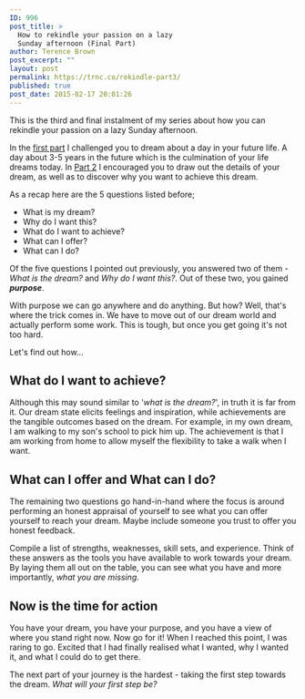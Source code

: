 ```yaml
---
ID: 996
post_title: >
  How to rekindle your passion on a lazy
  Sunday afternoon (Final Part)
author: Terence Brown
post_excerpt: ""
layout: post
permalink: https://trnc.co/rekindle-part3/
published: true
post_date: 2015-02-17 20:01:26
---
```

This is the third and final instalment of my series about how you can rekindle your passion on a lazy Sunday afternoon.

In the <a href="http://helpgrowchange.com/rekindle-part1/">first part</a> I challenged you to dream about a day in your future life. A day about 3-5 years in the future which is the culmination of your life dreams today. In <a href="http://helpgrowchange.com/rekindle-part2/">Part 2</a> I encouraged you to draw out the details of your dream, as well as to discover why you want to achieve this dream.

As a recap here are the 5 questions listed before;

<ul>
<li>What is my dream?</li>
<li>Why do I want this?</li>
<li>What do I want to achieve?</li>
<li>What can I offer?</li>
<li>What can I do?</li>
</ul>

Of the five questions I pointed out previously, you answered two of them - <em>What is the dream?</em> and <em>Why do I want this?</em>. Out of these two, you gained <strong><em>purpose</em></strong>.

With purpose we can go anywhere and do anything. But how? Well, that's where the trick comes in. We have to move out of our dream world and actually perform some work. This is tough, but once you get going it's not too hard.

Let's find out how...

<h2>What do I want to achieve?</h2>

Although this may sound similar to '<em>what is the dream?</em>', in truth it is far from it. Our dream state elicits feelings and inspiration, while achievements are the tangible outcomes based on the dream. For example, in my own dream, I am walking to my son's school to pick him up. The achievement is that I am working from home to allow myself the flexibility to take a walk when I want.

<h2>What can I offer and What can I do?</h2>

The remaining two questions go hand-in-hand where the focus is around performing an honest appraisal of yourself to see what you can offer yourself to reach your dream. Maybe include someone you trust to offer you honest feedback.

Compile a list of strengths, weaknesses, skill sets, and experience. Think of these answers as the tools you have available to work towards your dream. By laying them all out on the table, you can see what you have and more importantly, <em>what you are missing</em>.

<h2>Now is the time for action</h2>

You have your dream, you have your purpose, and you have a view of where you stand right now. Now go for it! When I reached this point, I was raring to go. Excited that I had finally realised what I wanted, why I wanted it, and what I could do to get there.

The next part of your journey is the hardest - taking the first step towards the dream. <em>What will your first step be?</em>